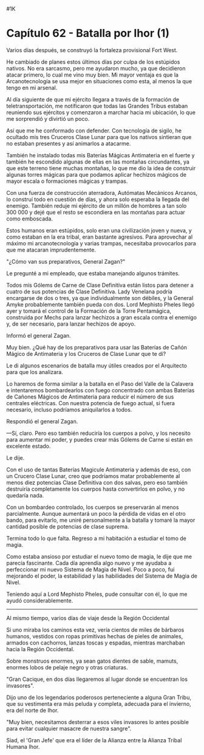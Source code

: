 
#1K 

# Capítulo 62 - Batalla por Ihor (1)


Varios días después, se construyó la fortaleza provisional Fort West.

He cambiado de planes estos últimos días por culpa de los estúpidos nativos. No era sarcasmo, pero me ayudaron mucho, ya que decidieron atacar primero, lo cual me vino muy bien. Mi mayor ventaja es que la Arcanotecnología se usa mejor en situaciones como esta, al menos la que tengo en mi arsenal.

Al día siguiente de que mi ejército llegara a través de la formación de teletransportación, me notificaron que todas las Grandes Tribus estaban reuniendo sus ejércitos y comenzaron a marchar hacia mi ubicación, lo que me sorprendió y divirtió un poco.

Así que me he conformado con defender. Con tecnología de sigilo, he ocultado mis tres Cruceros Clase Lunar para que los nativos sintieran que no estaban presentes y así animarlos a atacarme.

También he instalado todas mis Baterías Mágicas Antimateria en el fuerte y también he escondido algunas de ellas en las montañas circundantes, ya que este terreno tiene muchas montañas, lo que me dio la idea de construir algunas torres mágicas para que podamos aplicar hechizos mágicos de mayor escala o formaciones mágicas y trampas.

Con una fuerza de construcción aterradora, Autómatas Mecánicos Arcanos, lo construí todo en cuestión de días, y ahora solo esperaba la llegada del enemigo. También reduje mi ejército de un millón de hombres a tan solo 300 000 y dejé que el resto se escondiera en las montañas para actuar como emboscada.

Estos humanos eran estúpidos, solo eran una civilización joven y nueva, y como estaban en la era tribal, eran bastante agresivos. Para aprovechar al máximo mi arcanotecnología y varias trampas, necesitaba provocarlos para que me atacaran imprudentemente.

"¿Cómo van sus preparativos, General Zagan?"

Le pregunté a mi empleado, que estaba manejando algunos trámites.

Todos mis Gólems de Carne de Clase Definitiva están listos para detener a cuatro de sus potencias de Clase Definitiva. Lady Venelana podría encargarse de dos o tres, ya que individualmente son débiles, y la General Amyke probablemente también pueda con dos. Lord Mephisto Pheles llegó ayer y tomará el control de la Formación de la Torre Pentamágica, construida por Mechs para lanzar hechizos a gran escala contra el enemigo y, de ser necesario, para lanzar hechizos de apoyo.

Informó el general Zagan.

Muy bien. ¿Qué hay de los preparativos para usar las Baterías de Cañón Mágico de Antimateria y los Cruceros de Clase Lunar que te di?

Le di algunos escenarios de batalla muy útiles creados por el Arquitecto para que los analizara.

Lo haremos de forma similar a la batalla en el Paso del Valle de la Calavera e intentaremos bombardearlos con fuego concentrado con ambas Baterías de Cañones Mágicos de Antimateria para reducir el número de sus centrales eléctricas. Con nuestra potencia de fuego actual, si fuera necesario, incluso podríamos aniquilarlos a todos.

Respondió el general Zagan.

—Sí, claro. Pero eso también reduciría los cuerpos a polvo, y los necesito para aumentar mi poder, y puedes crear más Gólems de Carne si están en excelente estado.

Le dije.

Con el uso de tantas Baterías Magicule Antimateria y además de eso, con un Crucero Clase Lunar, creo que podríamos matar probablemente al menos diez potencias Clase Definitiva con dos salvas, pero eso también destruiría completamente los cuerpos hasta convertirlos en polvo, y no quedaría nada.

Con un bombardeo controlado, los cuerpos se preservarán al menos parcialmente. Aunque aumentará un poco la pérdida de vidas en el otro bando, para evitarlo, me uniré personalmente a la batalla y tomaré la mayor cantidad posible de potencias de clase suprema.

Termina todo lo que falta. Regreso a mi habitación a estudiar el tomo de magia.

Como estaba ansioso por estudiar el nuevo tomo de magia, le dije que me parecía fascinante. Cada día aprendía algo nuevo y me ayudaba a perfeccionar mi nuevo Sistema de Magia de Nivel. Poco a poco, fui mejorando el poder, la estabilidad y las habilidades del Sistema de Magia de Nivel.

Teniendo aquí a Lord Mephisto Pheles, pude consultar con él, lo que me ayudó considerablemente.

***

Al mismo tiempo, varios días de viaje desde la Región Occidental

Si uno miraba los caminos esta vez, vería cientos de miles de bárbaros humanos, vestidos con ropas primitivas hechas de pieles de animales, armados con cachorros, lanzas toscas y espadas, mientras marchaban hacia la Región Occidental.

Sobre monstruos enormes, ya sean gatos dientes de sable, mamuts, enormes lobos de pelaje negro y otras criaturas.

"Gran Cacique, en dos días llegaremos al lugar donde se encuentran los invasores".

Dijo uno de los legendarios poderosos perteneciente a alguna Gran Tribu, que su vestimenta era más peluda y completa, adecuada para el invierno, era del norte de Ihor.

"Muy bien, necesitamos desterrar a esos viles invasores lo antes posible para evitar cualquier masacre de nuestra sangre".

Siad, el 'Gran Jefe' que era el líder de la Alianza entre la Alianza Tribal Humana Ihor.